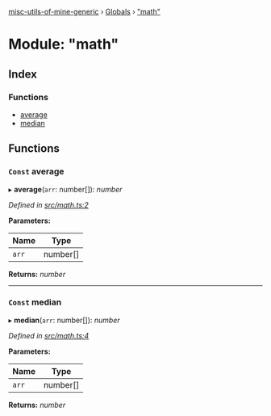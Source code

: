 [misc-utils-of-mine-generic](../README.md) › [Globals](../globals.md) › ["math"](_math_.md)

# Module: "math"

## Index

### Functions

* [average](_math_.md#const-average)
* [median](_math_.md#const-median)

## Functions

### `Const` average

▸ **average**(`arr`: number[]): *number*

*Defined in [src/math.ts:2](https://github.com/cancerberoSgx/misc-utils-of-mine/blob/5e76898/misc-utils-of-mine-generic/src/math.ts#L2)*

**Parameters:**

Name | Type |
------ | ------ |
`arr` | number[] |

**Returns:** *number*

___

### `Const` median

▸ **median**(`arr`: number[]): *number*

*Defined in [src/math.ts:4](https://github.com/cancerberoSgx/misc-utils-of-mine/blob/5e76898/misc-utils-of-mine-generic/src/math.ts#L4)*

**Parameters:**

Name | Type |
------ | ------ |
`arr` | number[] |

**Returns:** *number*

